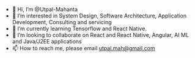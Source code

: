 - 👋 Hi, I’m @Utpal-Mahanta
- 👀 I’m interested in System Design, Software Architecture, Application Development, Consulting and servicing
- 🌱 I’m currently learning Tensorflow and React Native.
- 💞️ I’m looking to collaborate on React and React Native, Angular, AI ML and Java/J2EE applications
- 📫 How to reach me, please email utpal.mah@gmail.com

<!---
Utpal-Mahanta/Utpal-Mahanta is a ✨ special ✨ repository because its `README.md` (this file) appears on your GitHub profile.
You can click the Preview link to take a look at your changes.
--->
